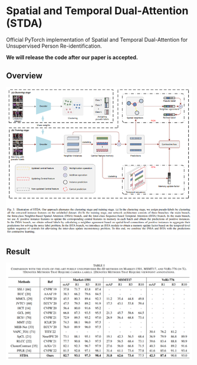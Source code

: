 # Spatial and Temporal Dual-Attention (STDA)
Official PyTorch implementation of Spatial and Temporal Dual-Attention for Unsupervised Person Re-identification.

**We will release the code after our paper is accepted.**


## Overview
![Overview](figs/overview.png)

## Result
![Result](figs/result.png)
